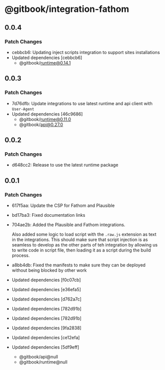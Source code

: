 # @gitbook/integration-fathom

## 0.0.4

### Patch Changes

-   cebbcb6: Updating inject scripts integration to support sites installations
-   Updated dependencies [cebbcb6]
    -   @gitbook/runtime@0.14.1

## 0.0.3

### Patch Changes

-   7d76dfb: Update integrations to use latest runtime and api client with `User-Agent`
-   Updated dependencies [46c9686]
    -   @gitbook/runtime@0.11.0
    -   @gitbook/api@0.27.0

## 0.0.2

### Patch Changes

-   d648cc2: Release to use the latest runtime package

## 0.0.1

### Patch Changes

-   617f5aa: Update the CSP for Fathom and Plausible
-   bd17ba3: Fixed documentation links
-   704ae2b: Added the Plausible and Fathom integrations.

    Also added some logic to load script with the `.raw.js` extension as text in the integrations. This should make sure
    that script injection is as seamless to develop as the other parts of teh integration by allowing us to write code
    in script file, then loading it as a script during the build process.

-   a8bb4db: Fixed the manifests to make sure they can be deployed without being blocked by other work
-   Updated dependencies [f0c07cb]
-   Updated dependencies [e36efa5]
-   Updated dependencies [d762a7c]
-   Updated dependencies [782d91b]
-   Updated dependencies [782d91b]
-   Updated dependencies [9fa2838]
-   Updated dependencies [ce12efa]
-   Updated dependencies [5df9eff]
    -   @gitbook/api@null
    -   @gitbook/runtime@null
